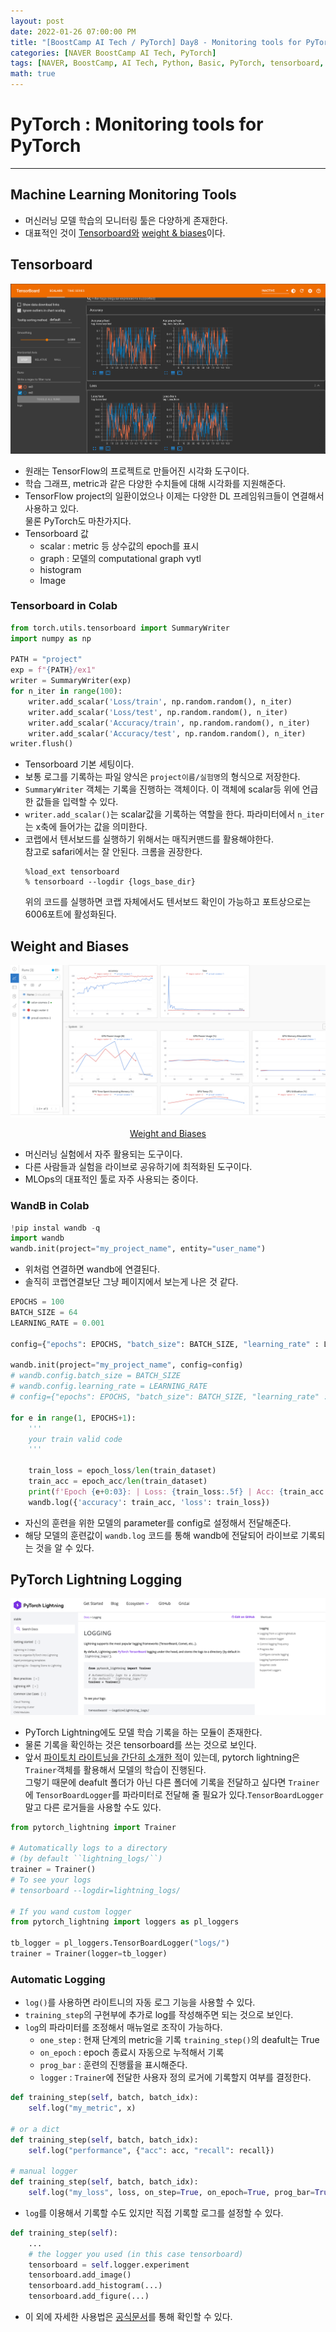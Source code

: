 ```yaml
---
layout: post
date: 2022-01-26 07:00:00 PM
title: "[BoostCamp AI Tech / PyTorch] Day8 - Monitoring tools for PyTorch"
categories: [NAVER BoostCamp AI Tech, PyTorch]
tags: [NAVER, BoostCamp, AI Tech, Python, Basic, PyTorch, tensorboard, WandB, monitoring]
math: true
---
```

# PyTorch : Monitoring tools for PyTorch

---

## Machine Learning Monitoring Tools

- 머신러닝 모델 학습의 모니터링 툴은 다양하게 존재한다.
- 대표적인 것이 [Tensorboard와](https://www.tensorflow.org/tensorboard?hl=ko) [weight & biases](https://wandb.ai/site)이다.

## Tensorboard

![](/image/boostcamp/pytorch/tensorboard.png)

- 원래는 TensorFlow의 프로젝트로 만들어진 시각화 도구이다.
- 학습 그래프, metric과 같은 다양한 수치들에 대해 시각화를 지원해준다.
- TensorFlow project의 일환이었으나 이제는 다양한 DL 프레임워크들이 연결해서 사용하고 있다.  
    물론 PyTorch도 마찬가지다.
- Tensorboard 값
    - scalar : metric 등 상수값의 epoch를 표시
    - graph : 모델의 computational graph vytl
    - histogram
    - Image

### Tensorboard in Colab

```python
from torch.utils.tensorboard import SummaryWriter
import numpy as np

PATH = "project"
exp = f"{PATH}/ex1"
writer = SummaryWriter(exp)
for n_iter in range(100):
    writer.add_scalar('Loss/train', np.random.random(), n_iter)
    writer.add_scalar('Loss/test', np.random.random(), n_iter)
    writer.add_scalar('Accuracy/train', np.random.random(), n_iter)
    writer.add_scalar('Accuracy/test', np.random.random(), n_iter)
writer.flush()
```

- Tensorboard 기본 세팅이다.
- 보통 로그를 기록하는 파일 양식은 `project이름/실험명`의 형식으로 저장한다.
- `SummaryWriter` 객체는 기록을 진행하는 객체이다. 이 객체에 scalar등 위에 언급한 값들을 입력할 수 있다.
- `writer.add_scalar()`는 scalar값을 기록하는 역할을 한다.
    파라미터에서 `n_iter`는 x축에 들어가는 값을 의미한다.
- 코랩에서 텐서보드를 실행하기 위해서는 매직커맨드를 활용해야한다.  
    참고로 safari에서는 잘 안된다. 크롬을 권장한다.  
    ```ipynb
    %load_ext tensorboard
    % tensorboard --logdir {logs_base_dir}
    ```  
    위의 코드를 실행하면 코랩 자체에서도 텐서보드 확인이 가능하고 포트상으로는 6006포트에 활성화된다.

## Weight and Biases

![](/image/boostcamp/pytorch/wandb.png)

<center>
<a href="https://wandb.ai">Weight and Biases</a>
</center>

- 머신러닝 실험에서 자주 활용되는 도구이다.
- 다른 사람들과 실험을 라이브로 공유하기에 최적화된 도구이다.
- MLOps의 대표적인 툴로 자주 사용되는 중이다.

### WandB in Colab

```python
!pip instal wandb -q
import wandb
wandb.init(project="my_project_name", entity="user_name")
```

- 위처럼 연결하면 wandb에 연결된다. 
- 솔직히 코랩연결보단 그냥 페이지에서 보는게 나은 것 같다.

```python
EPOCHS = 100
BATCH_SIZE = 64
LEARNING_RATE = 0.001

config={"epochs": EPOCHS, "batch_size": BATCH_SIZE, "learning_rate" : LEARNING_RATE}

wandb.init(project="my_project_name", config=config)
# wandb.config.batch_size = BATCH_SIZE
# wandb.config.learning_rate = LEARNING_RATE
# config={"epochs": EPOCHS, "batch_size": BATCH_SIZE, "learning_rate" : LEARNING_RATE}

for e in range(1, EPOCHS+1):
    '''
    your train valid code
    '''
        
    train_loss = epoch_loss/len(train_dataset)
    train_acc = epoch_acc/len(train_dataset)
    print(f'Epoch {e+0:03}: | Loss: {train_loss:.5f} | Acc: {train_acc:.3f}')
    wandb.log({'accuracy': train_acc, 'loss': train_loss})
```
- 자신의 훈련을 위한 모델의 parameter를 config로 설정해서 전달해준다.
- 해당 모델의 훈련값이 `wandb.log` 코드를 통해 wandb에 전달되어 라이브로 기록되는 것을 알 수 있다.

## PyTorch Lightning Logging

![](/image/boostcamp/pytorch/pl_log.png)

- PyTorch Lightning에도 모델 학습 기록을 하는 모듈이 존재한다.
- 물론 기록을 확인하는 것은 tensorboard를 쓰는 것으로 보인다.
- 앞서 [파이토치 라이트닝을 간단히 소개한 적](https://cow-coding.github.io/posts/day8_torch2/#pytorch-lightning)이 있는데, pytorch lightning은 `Trainer`객체를 활용해서 모델의 학습이 진행된다.  
그렇기 때문에 deafult 폴더가 아닌 다른 폴더에 기록을 전달하고 싶다면 `Trainer`에 `TensorBoardLogger`를 파라미터로 전달해 줄 필요가 있다.`TensorBoardLogger`말고 다른 로거들을 사용할 수도 있다.

```python
from pytorch_lightning import Trainer

# Automatically logs to a directory
# (by default ``lightning_logs/``)
trainer = Trainer()
# To see your logs
# tensorboard --logdir=lightning_logs/ 

# If you wand custom logger
from pytorch_lightning import loggers as pl_loggers

tb_logger = pl_loggers.TensorBoardLogger("logs/")
trainer = Trainer(logger=tb_logger)
```

### Automatic Logging
- `log()`를 사용하면 라이트니의 자동 로그 기능을 사용할 수 있다.
- `training_step`의 구현부에 추가로 log를 작성해주면 되는 것으로 보인다.
- `log`의 파라미터를 조정해서 매뉴얼로 조작이 가능하다.
    - `one_step` : 현재 단계의 metric을 기록 `training_step()`의 deafult는 True
    - `on_epoch` : epoch 종료시 자동으로 누적해서 기록
    - `prog_bar` : 훈련의 진행률을 표시해준다.
    - `logger` : `Trainer`에 전달한 사용자 정의 로거에 기록할지 여부를 결정한다.

```python
def training_step(self, batch, batch_idx):
    self.log("my_metric", x)

# or a dict
def training_step(self, batch, batch_idx):
    self.log("performance", {"acc": acc, "recall": recall})

# manual logger
def training_step(self, batch, batch_idx):
    self.log("my_loss", loss, on_step=True, on_epoch=True, prog_bar=True, logger=True)
```

- `log`를 이용해서 기록할 수도 있지만 직접 기록할 로그를 설정할 수 있다.

```python
def training_step(self):
    ...
    # the logger you used (in this case tensorboard)
    tensorboard = self.logger.experiment
    tensorboard.add_image()
    tensorboard.add_histogram(...)
    tensorboard.add_figure(...)
```

- 이 외에 자세한 사용법은 [공식문서](https://pytorch-lightning.readthedocs.io/en/stable/extensions/logging.html)를 통해 확인할 수 있다.